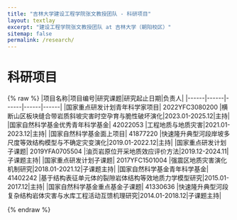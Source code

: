 ```yaml
---
title: "吉林大学建设工程学院张文教授团队 - 科研项目"
layout: textlay
excerpt: "建设工程学院张文教授团队 at 吉林大学（朝阳校区）"
sitemap: false
permalink: /research/
---
```


# 科研项目
{% raw %}
|项目名称|项目编号|研究课题|研究起止日期|负责人|
|------|------|------|------|------|
|国家重点研发计划青年科学家项目| 2022YFC3080200 |横断山区板块缝合带岩质斜坡灾害时空孕育与脆性破坏演化|2023.01-2025.12|主持|
|国家自然科学基金优秀青年科学基金| 42022053 |工程地质与地质灾害|2021.01-2023.12|主持|
|国家自然科学基金面上项目| 41877220 |快速隆升典型河段岸坡多尺度等效结构模型与不确定灾变演化|2019.01-2022.12|主持|
|国家重点研发计划子课题| 2019YFA0705504 |油页岩原位开采地质效应评价方法|2019.12-2024.11|子课题主持|
|国家重点研发计划子课题| 2017YFC1501004 |强震区地质灾害演化机制研究|2018.01-2021.12|子课题主持|
|国家自然科学基金青年科学基金| 41402242 |基于结构表征单元体的裂隙岩体结构等效地质力学模型研究|2015.01-2017.12|主持|
|国家自然科学基金重点基金子课题| 41330636 |快速隆升典型河段复杂结构岩体灾害与水库工程活动互馈机理研究|2014.01-2018.12|子课题主持|

{% endraw %}



